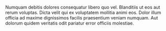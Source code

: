 Numquam debitis dolores consequatur libero quo vel. Blanditiis ut eos aut rerum voluptas. Dicta velit qui ex voluptatem mollitia animi eos. Dolor illum officia ad maxime dignissimos facilis praesentium veniam numquam. Aut dolorum quidem veritatis odit pariatur error officiis molestiae.